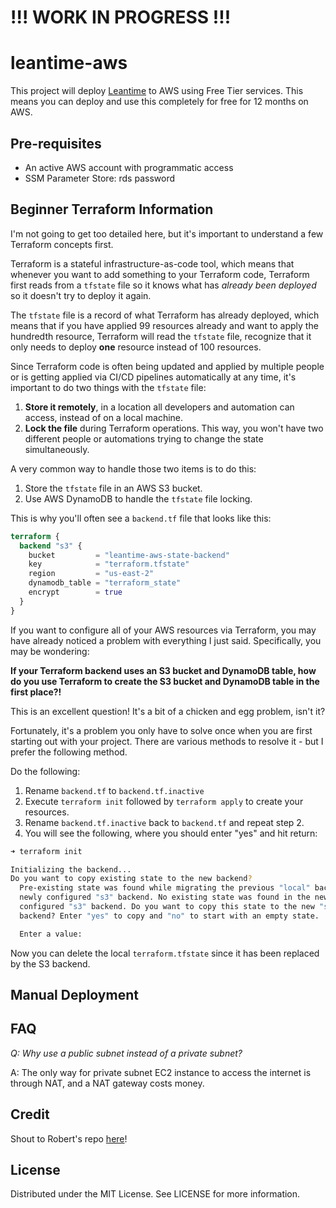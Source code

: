# !!! WORK IN PROGRESS !!!

# leantime-aws

This project will deploy [Leantime](https://leantime.io/) to AWS using Free Tier services. This means you can deploy and use this completely for free for 12 months on AWS.

## Pre-requisites

- An active AWS account with programmatic access
- SSM Parameter Store: rds password

## Beginner Terraform Information

I'm not going to get too detailed here, but it's important to understand a few Terraform concepts first.

Terraform is a stateful infrastructure-as-code tool, which means that whenever you want to add something to your Terraform code, Terraform first reads from a `tfstate` file so it knows what has _already been deployed_ so it doesn't try to deploy it again.

The `tfstate` file is a record of what Terraform has already deployed, which means that if you have applied 99 resources already and want to apply the hundredth resource, Terraform will read the `tfstate` file, recognize that it only needs to deploy **one** resource instead of 100 resources.

Since Terraform code is often being updated and applied by multiple people or is getting applied via CI/CD pipelines automatically at any time, it's important to do two things with the `tfstate` file:

1. **Store it remotely**, in a location all developers and automation can access, instead of on a local machine.
2. **Lock the file** during Terraform operations. This way, you won't have two different people or automations trying to change the state simultaneously.

A very common way to handle those two items is to do this:

1. Store the `tfstate` file in an AWS S3 bucket.
2. Use AWS DynamoDB to handle the `tfstate` file locking.

This is why you'll often see a `backend.tf` file that looks like this:

```terraform
terraform {
  backend "s3" {
    bucket         = "leantime-aws-state-backend"
    key            = "terraform.tfstate"
    region         = "us-east-2"
    dynamodb_table = "terraform_state"
    encrypt        = true
  }
}
```

If you want to configure all of your AWS resources via Terraform, you may have already noticed a problem with everything I just said. Specifically, you may be wondering:

**If your Terraform backend uses an S3 bucket and DynamoDB table, how do you use Terraform to create the S3 bucket and DynamoDB table in the first place?!**

This is an excellent question! It's a bit of a chicken and egg problem, isn't it?

Fortunately, it's a problem you only have to solve once when you are first starting out with your project. There are various methods to resolve it - but I prefer the following method.

Do the following:

1. Rename `backend.tf` to `backend.tf.inactive`
2. Execute `terraform init` followed by `terraform apply` to create your resources.
3. Rename `backend.tf.inactive` back to `backend.tf` and repeat step 2.
4. You will see the following, where you should enter "yes" and hit return:

```sh
➜ terraform init

Initializing the backend...
Do you want to copy existing state to the new backend?
  Pre-existing state was found while migrating the previous "local" backend to the
  newly configured "s3" backend. No existing state was found in the newly
  configured "s3" backend. Do you want to copy this state to the new "s3"
  backend? Enter "yes" to copy and "no" to start with an empty state.

  Enter a value:
```

Now you can delete the local `terraform.tfstate` since it has been replaced by the S3 backend.

## Manual Deployment

## FAQ

*Q: Why use a public subnet instead of a private subnet?*

A: The only way for private subnet EC2 instance to access the internet is through NAT, and a NAT gateway costs money.

## Credit

Shout to Robert's repo [here](https://github.com/rnwood13/cloud-media-requests/)!

## License

Distributed under the MIT License. See LICENSE for more information.
